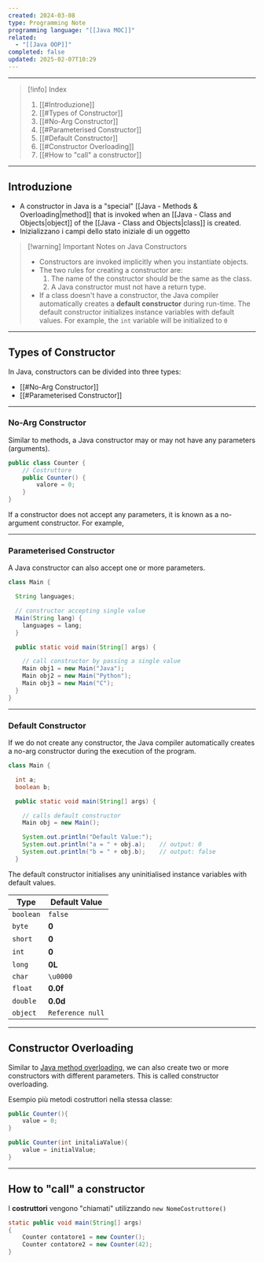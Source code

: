 ```yaml
---
created: 2024-03-08
type: Programming Note
programming language: "[[Java MOC]]"
related:
  - "[[Java OOP]]"
completed: false
updated: 2025-02-07T10:29
---
```

---

>[!info] Index
>1. [[#Introduzione]]
>2. [[#Types of Constructor]]
>	1. [[#No-Arg Constructor]]
>	2. [[#Parameterised Constructor]]
>	3. [[#Default Constructor]]
>3. [[#Constructor Overloading]]
>4. [[#How to "call" a constructor]]

---
## Introduzione 
- A constructor in Java is a "special" [[Java - Methods & Overloading|method]] that is invoked when an [[Java - Class and Objects|object]] of the [[Java - Class and Objects|class]] is created.
- Inizializzano i campi dello stato iniziale di un oggetto

>[!warning] Important Notes on Java Constructors
>- Constructors are invoked implicitly when you instantiate objects.
>- The two rules for creating a constructor are: 
>	1. The name of the constructor should be the same as the class.  
>	2. A Java constructor must not have a return type.
>- If a class doesn't have a constructor, the Java compiler automatically creates a **default constructor** during run-time. The default constructor initializes instance variables with default values. For example, the `int` variable will be initialized to `0`

---
## Types of Constructor

In Java, constructors can be divided into three types:

- [[#No-Arg Constructor]]
- [[#Parameterised Constructor]]

---
### No-Arg Constructor
Similar to methods, a Java constructor may or may not have any parameters (arguments).

```java
public class Counter {
	// Costruttore
	public Counter() {
		valore = 0;
	}
}
```

If a constructor does not accept any parameters, it is known as a no-argument constructor. For example,

---
### Parameterised Constructor
A Java constructor can also accept one or more parameters. 

```java
class Main {

  String languages;

  // constructor accepting single value
  Main(String lang) {
    languages = lang;
  }

  public static void main(String[] args) {

    // call constructor by passing a single value
    Main obj1 = new Main("Java");
    Main obj2 = new Main("Python");
    Main obj3 = new Main("C");
  }
}
```


---
### Default Constructor
If we do not create any constructor, the Java compiler automatically creates a no-arg constructor during the execution of the program.

```java
class Main {

  int a;
  boolean b;

  public static void main(String[] args) {

    // calls default constructor
    Main obj = new Main();

    System.out.println("Default Value:");
    System.out.println("a = " + obj.a);    // output: 0
    System.out.println("b = " + obj.b);    // output: false
  }
```

The default constructor initialises any uninitialised instance variables with default values.

|Type|Default Value|
|---|---|
|`boolean`|`false`|
|`byte`|**0**|
|`short`|**0**|
|`int`|**0**|
|`long`|**0L**|
|`char`|`\u0000`|
|`float`|**0.0f**|
|`double`|**0.0d**|
|`object`|`Reference null`|

---
## Constructor Overloading 

Similar to [Java method overloading](https://www.programiz.com/java-programming/method-overloading), we can also create two or more constructors with different parameters. This is called constructor overloading.

Esempio più metodi costruttori nella stessa classe:
```java
public Counter(){
	value = 0;
}

public Counter(int initaliaValue){
	value = initialValue;
}
```

---
## How to "call" a constructor

I **costruttori** vengono "chiamati" utilizzando `new NomeCostruttore()`
```java
static public void main(String[] args)
{
	Counter contatore1 = new Counter();
	Counter contatore2 = new Counter(42);
}

```

